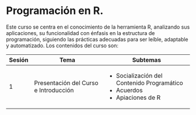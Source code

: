 # Programación en R.

Este curso se centra en el conocimiento de la herramienta R, analizando sus aplicaciones, su funcionalidad con énfasis en la estructura de programación, siguiendo las prácticas adecuadas para ser leíble, adaptable y automatizado. Los contenidos del curso son:

| Sesión | Tema          | Subtemas    |
|--------|---------------|-------------|
| 1      | Presentación del Curso e Introducción | <ul><li> Socialización del Contenido Programático </li><li> Acuerdos </li> <li> Apiaciones de R </li></ul> |

